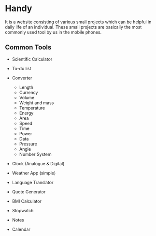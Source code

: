 # Handy

It is a website consisting of various small projects which can be helpful in daily life of an individual. These small projects are basically the most commonly used tool by us in the mobile phones.

## Common Tools

-   Scientific Calculator
-   To-do list
-   Converter

    -   Length
    -   Currency
    -   Volume
    -   Weight and mass
    -   Temperature
    -   Energy
    -   Area
    -   Speed
    -   Time
    -   Power
    -   Data
    -   Pressure
    -   Angle
    -   Number System

-   Clock (Analogue & Digital)
-   Weather App (simple)
-   Language Translator
-   Quote Generator
-   BMI Calculator
-   Stopwatch
-   Notes
-   Calendar
